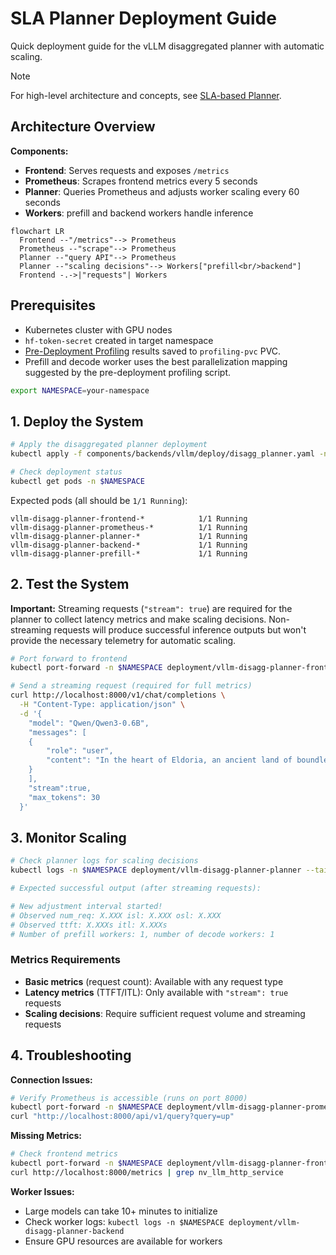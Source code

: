 # SLA Planner Deployment Guide

Quick deployment guide for the vLLM disaggregated planner with automatic scaling.

> [!NOTE]
> For high-level architecture and concepts, see [SLA-based Planner](../../architecture/sla_planner.md).

## Architecture Overview

**Components:**
- **Frontend**: Serves requests and exposes `/metrics`
- **Prometheus**: Scrapes frontend metrics every 5 seconds
- **Planner**: Queries Prometheus and adjusts worker scaling every 60 seconds
- **Workers**: prefill and backend workers handle inference

```mermaid
flowchart LR
  Frontend --"/metrics"--> Prometheus
  Prometheus --"scrape"--> Prometheus
  Planner --"query API"--> Prometheus
  Planner --"scaling decisions"--> Workers["prefill<br/>backend"]
  Frontend -.->|"requests"| Workers
```

## Prerequisites
- Kubernetes cluster with GPU nodes
- `hf-token-secret` created in target namespace
- [Pre-Deployment Profiling](../../architecture/pre_deployment_profiling.md) results saved to `profiling-pvc` PVC.
- Prefill and decode worker uses the best parallelization mapping suggested by the pre-deployment profiling script.

```bash
export NAMESPACE=your-namespace
```

## 1. Deploy the System

```bash
# Apply the disaggregated planner deployment
kubectl apply -f components/backends/vllm/deploy/disagg_planner.yaml -n $NAMESPACE

# Check deployment status
kubectl get pods -n $NAMESPACE
```

Expected pods (all should be `1/1 Running`):
```
vllm-disagg-planner-frontend-*            1/1 Running
vllm-disagg-planner-prometheus-*          1/1 Running
vllm-disagg-planner-planner-*             1/1 Running
vllm-disagg-planner-backend-*             1/1 Running
vllm-disagg-planner-prefill-*             1/1 Running
```

## 2. Test the System

**Important:** Streaming requests (`"stream": true`) are required for the planner to collect latency metrics and make scaling decisions. Non-streaming requests will produce successful inference outputs but won't provide the necessary telemetry for automatic scaling.

```bash
# Port forward to frontend
kubectl port-forward -n $NAMESPACE deployment/vllm-disagg-planner-frontend 8000:8000

# Send a streaming request (required for full metrics)
curl http://localhost:8000/v1/chat/completions \
  -H "Content-Type: application/json" \
  -d '{
    "model": "Qwen/Qwen3-0.6B",
    "messages": [
    {
        "role": "user",
        "content": "In the heart of Eldoria, an ancient land of boundless magic and mysterious creatures, lies the long-forgotten city of Aeloria. Once a beacon of knowledge and power, Aeloria was buried beneath the shifting sands of time, lost to the world for centuries. You are an intrepid explorer, known for your unparalleled curiosity and courage, who has stumbled upon an ancient map hinting at ests that Aeloria holds a secret so profound that it has the potential to reshape the very fabric of reality. Your journey will take you through treacherous deserts, enchanted forests, and across perilous mountain ranges. Your Task: Character Background: Develop a detailed background for your character. Describe their motivations for seeking out Aeloria, their skills and weaknesses, and any personal connections to the ancient city or its legends. Are they driven by a quest for knowledge, a search for lost familt clue is hidden."
    }
    ],
    "stream":true,
    "max_tokens": 30
  }'
```

## 3. Monitor Scaling

```bash
# Check planner logs for scaling decisions
kubectl logs -n $NAMESPACE deployment/vllm-disagg-planner-planner --tail=10

# Expected successful output (after streaming requests):

# New adjustment interval started!
# Observed num_req: X.XXX isl: X.XXX osl: X.XXX
# Observed ttft: X.XXXs itl: X.XXXs
# Number of prefill workers: 1, number of decode workers: 1
```

### Metrics Requirements
- **Basic metrics** (request count): Available with any request type
- **Latency metrics** (TTFT/ITL): Only available with `"stream": true` requests
- **Scaling decisions**: Require sufficient request volume and streaming requests

## 4. Troubleshooting

**Connection Issues:**
```bash
# Verify Prometheus is accessible (runs on port 8000)
kubectl port-forward -n $NAMESPACE deployment/vllm-disagg-planner-prometheus 8000:8000
curl "http://localhost:8000/api/v1/query?query=up"
```

**Missing Metrics:**
```bash
# Check frontend metrics
kubectl port-forward -n $NAMESPACE deployment/vllm-disagg-planner-frontend 8000:8000
curl http://localhost:8000/metrics | grep nv_llm_http_service
```

**Worker Issues:**
- Large models can take 10+ minutes to initialize
- Check worker logs: `kubectl logs -n $NAMESPACE deployment/vllm-disagg-planner-backend`
- Ensure GPU resources are available for workers
